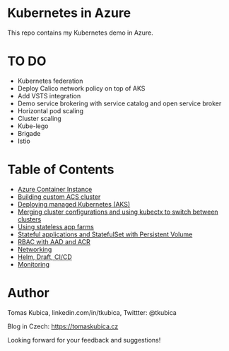 # Kubernetes in Azure
This repo contains my Kubernetes demo in Azure.

# TO DO
* Kubernetes federation
* Deploy Calico network policy on top of AKS
* Add VSTS integration
* Demo service brokering with service catalog and open service broker
* Horizontal pod scaling
* Cluster scaling
* Kube-lego
* Brigade
* Istio

# Table of Contents
- [Azure Container Instance](docs/aci.md)
- [Building custom ACS cluster](docs/acs-build.md)
- [Deploying managed Kubernetes (AKS)](docs/aks-build.md)
- [Merging cluster configurations and using kubectx to switch between clusters](docs/cluster-config.md)
- [Using stateless app farms](docs/stateless.md)
- [Stateful applications and StatefulSet with Persistent Volume](docs/stateful.md)
- [RBAC with AAD and ACR](docs/rbac.md)
- [Networking](docs/networking.md)
- [Helm, Draft, CI/CD](docs/dev.md)
- [Monitoring](docs/monitoring.md)


# Author
Tomas Kubica, linkedin.com/in/tkubica, Twittter: @tkubica

Blog in Czech: https://tomaskubica.cz

Looking forward for your feedback and suggestions!
